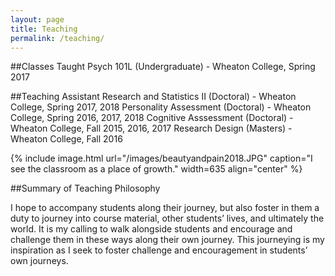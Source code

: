 ```yaml
---
layout: page
title: Teaching
permalink: /teaching/
---
```


##Classes Taught
Psych 101L (Undergraduate) - Wheaton College, Spring 2017

##Teaching Assistant
Research and Statistics II (Doctoral) - Wheaton College, Spring 2017, 2018
Personality Assessment (Doctoral) - Wheaton College, Spring 2016, 2017, 2018
Cognitive Asssessment (Doctoral) - Wheaton College, Fall 2015, 2016, 2017
Research Design (Masters) - Wheaton College, Fall 2016

{% include image.html url="/images/beautyandpain2018.JPG" caption="I see the classroom as a place of growth." width=635 align="center" %}

##Summary of Teaching Philosophy

I hope to accompany students along their journey, but also foster in them a duty to journey into course material, other students’ lives, and ultimately the world. It is my calling to walk alongside students and encourage and challenge them in these ways along their own journey. This journeying is my inspiration as I seek to foster challenge and encouragement in students’ own journeys.  
